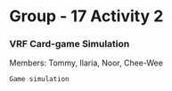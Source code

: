 # Group - 17 Activity 2
### VRF Card-game Simulation
Members: Tommy, Ilaria, Noor, Chee-Wee

```
Game simulation
```
